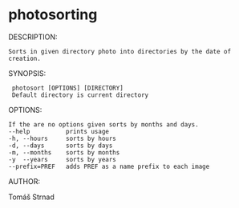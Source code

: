 # photosorting


DESCRIPTION:

    Sorts in given directory photo into directories by the date of creation.

SYNOPSIS:

     photosort [OPTIONS] [DIRECTORY]
     Default directory is current directory

OPTIONS:

    If the are no options given sorts by months and days.
    --help          prints usage
    -h, --hours     sorts by hours
    -d, --days      sorts by days
    -m, --months    sorts by months
    -y  --years     sorts by years
    --prefix=PREF   adds PREF as a name prefix to each image

AUTHOR:

Tomáš Strnad
